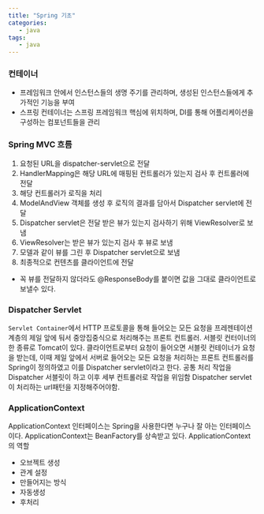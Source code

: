 ```yaml
---
title: "Spring 기초"
categories:
   - java
tags:
   - java
---
```


### 컨테이너
- 프레임워크 안에서 인스턴스들의 생명 주기를 관리하며, 생성된 인스턴스들에게 추가적인 기능을 부여
- 스프링 컨테이너는 스프링 프레임워크 핵심에 위치하며, DI를 통해 어플리케이션을 구성하는 컴포넌트들을 관리

### Spring MVC 흐름
1. 요청된 URL을 dispatcher-servlet으로 전달
2. HandlerMapping은 해당 URL에 매핑된 컨트롤러가 있는지 검사 후 컨트롤러에 전달
3. 해당 컨트롤러가 로직을 처리
4. ModelAndView 객체를 생성 후 로직의 결과를 담아서 Dispatcher servlet에 전달
5. Dispatcher servlet은 전달 받은 뷰가 있는지 검사하기 위해 ViewResolver로 보냄
6. ViewResolver는 받은 뷰가 있는지 검사 후 뷰로 보냄
7. 모델과 같이 뷰를 그린 후 Dispatcher servlet으로 보냄
8. 최종적으로 컨텐츠를 클라이언트에 전달

- 꼭 뷰를 전달하지 않더라도 @ResponseBody를 붙이면 값을 그대로 클라이언트로 보낼수 있다.

### Dispatcher Servlet
`Servlet Container`에서 HTTP 프로토콜을 통해 들어오는 모든 요청을 프레젠테이션 계층의 제일 앞에 둬서 중앙집중식으로 처리해주는 프론트 컨트롤러.
서블릿 컨터이너의 한 종류로 Tomcat이 있다.
클라이언트로부터 요청이 들어오면 서블릿 컨테이너가 요청을 받는데, 이때 제일 앞에서 서버로 들어오는 모든 요청을 처리하는 프론트 컨트롤러를 Spring이 정의하였고 이를 Dispatcher servlet이라고 한다.
공통 처리 작업을 Dispatcher 서블릿이 하고 이후 세부 컨트롤러로 작업을 위임함
Dispatcher servlet이 처리하는 url패턴을 지정해주어야함.

### ApplicationContext
ApplicationContext 인터페이스는 Spring을 사용한다면 누구나 잘 아는 인터페이스이다.
ApplicationContext는 BeanFactory를 상속받고 있다.
ApplicationContext의 역할
- 오브젝트 생성
- 관계 설정
- 만들어지는 방식
- 자동생성
- 후처리
